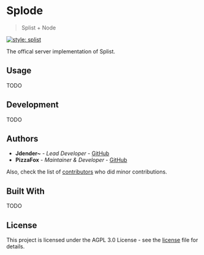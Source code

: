 # Splode

> Splist + Node

[![style: splist](https://img.shields.io/badge/style-splist-730da7)](https://github.com/Splist/code-style)

The offical server implementation of Splist.

## Usage

TODO

## Development

TODO

## Authors

-   **Jdender~** - _Lead Developer_ - [GitHub](https://github.com/jdender)
-   **PizzaFox** - _Maintainer & Developer_ - [GitHub](https://github.com/pizzafox)

Also, check the list of [contributors](https://github.com/splist/splode/contributors) who did minor contributions.

## Built With

TODO

## License

This project is licensed under the AGPL 3.0 License - see the [license](https://github.com/splist/splode/blob/master/LICENSE) file for details.
